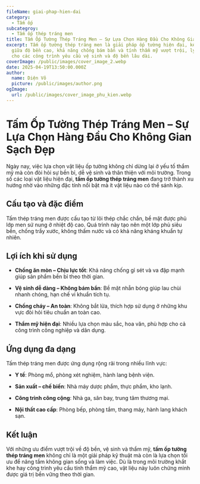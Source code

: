 ```yaml
---
fileName: giai-phap-hien-dai
category:
  - Tấm ốp
subcategroy:
  - Tấm ốp thép tráng men
title: Tấm Ốp Tường Thép Tráng Men – Sự Lựa Chọn Hàng Đầu Cho Không Gian Sạch Đẹp
excerpt: Tấm ốp tường thép tráng men là giải pháp ốp tường hiện đại, kết hợp
  giữa độ bền cao, khả năng chống bám bẩn và tính thẩm mỹ vượt trội, lý tưởng
  cho các công trình yêu cầu vệ sinh và độ bền lâu dài.
coverImage: /public/images/cover_image_2.webp
date: 2025-04-19T13:50:00.000Z
author:
  name: Diện Võ
  picture: /public/images/author.png
ogImage:
  url: /public/images/cover_image_phu_kien.webp
---
```

# Tấm Ốp Tường Thép Tráng Men – Sự Lựa Chọn Hàng Đầu Cho Không Gian Sạch Đẹp

Ngày nay, việc lựa chọn vật liệu ốp tường không chỉ dừng lại ở yếu tố thẩm mỹ mà còn đòi hỏi sự bền bỉ, dễ vệ sinh và thân thiện với môi trường. Trong số các loại vật liệu hiện đại, **tấm ốp tường thép tráng men** đang trở thành xu hướng nhờ vào những đặc tính nổi bật mà ít vật liệu nào có thể sánh kịp.

## Cấu tạo và đặc điểm

Tấm thép tráng men được cấu tạo từ lõi thép chắc chắn, bề mặt được phủ lớp men sứ nung ở nhiệt độ cao. Quá trình này tạo nên một lớp phủ siêu bền, chống trầy xước, không thấm nước và có khả năng kháng khuẩn tự nhiên.

## Lợi ích khi sử dụng

*   **Chống ăn mòn – Chịu lực tốt**: Khả năng chống gỉ sét và va đập mạnh giúp sản phẩm bền bỉ theo thời gian.
    
*   **Vệ sinh dễ dàng – Không bám bẩn**: Bề mặt nhẵn bóng giúp lau chùi nhanh chóng, hạn chế vi khuẩn tích tụ.
    
*   **Chống cháy – An toàn**: Không bắt lửa, thích hợp sử dụng ở những khu vực đòi hỏi tiêu chuẩn an toàn cao.
    
*   **Thẩm mỹ hiện đại**: Nhiều lựa chọn màu sắc, hoa văn, phù hợp cho cả công trình công nghiệp và dân dụng.
    

## Ứng dụng đa dạng

Tấm thép tráng men được ứng dụng rộng rãi trong nhiều lĩnh vực:

*   **Y tế**: Phòng mổ, phòng xét nghiệm, hành lang bệnh viện.
    
*   **Sản xuất – chế biến**: Nhà máy dược phẩm, thực phẩm, kho lạnh.
    
*   **Công trình công cộng**: Nhà ga, sân bay, trung tâm thương mại.
    
*   **Nội thất cao cấp**: Phòng bếp, phòng tắm, thang máy, hành lang khách sạn.
    

## Kết luận

Với những ưu điểm vượt trội về độ bền, vệ sinh và thẩm mỹ, **tấm ốp tường thép tráng men** không chỉ là một giải pháp kỹ thuật mà còn là lựa chọn tối ưu để nâng tầm không gian sống và làm việc. Dù là trong môi trường khắt khe hay công trình yêu cầu tính thẩm mỹ cao, vật liệu này luôn chứng minh được giá trị bền vững theo thời gian.